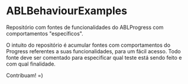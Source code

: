 # ABLBehaviourExamples
Repositório com fontes de funcionalidades do ABLProgress com comportamentos "específicos". 

O intuito do repositório é acumular fontes com comportamentos do Progress referentes a suas funcionalidades, para um fácil acesso. Todo fonte deve ser comentado para especificar qual teste está sendo feito e com qual finalidade. 

Contribuam! =)
